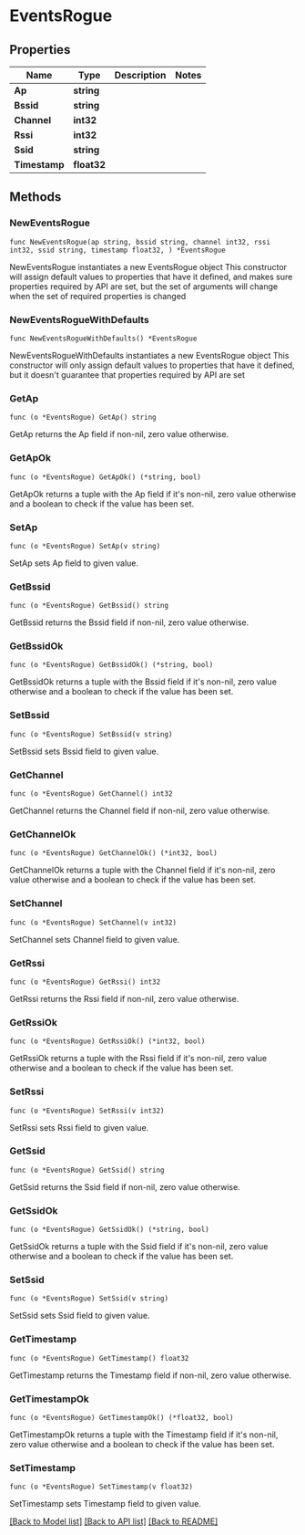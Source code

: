 # EventsRogue

## Properties

Name | Type | Description | Notes
------------ | ------------- | ------------- | -------------
**Ap** | **string** |  | 
**Bssid** | **string** |  | 
**Channel** | **int32** |  | 
**Rssi** | **int32** |  | 
**Ssid** | **string** |  | 
**Timestamp** | **float32** |  | 

## Methods

### NewEventsRogue

`func NewEventsRogue(ap string, bssid string, channel int32, rssi int32, ssid string, timestamp float32, ) *EventsRogue`

NewEventsRogue instantiates a new EventsRogue object
This constructor will assign default values to properties that have it defined,
and makes sure properties required by API are set, but the set of arguments
will change when the set of required properties is changed

### NewEventsRogueWithDefaults

`func NewEventsRogueWithDefaults() *EventsRogue`

NewEventsRogueWithDefaults instantiates a new EventsRogue object
This constructor will only assign default values to properties that have it defined,
but it doesn't guarantee that properties required by API are set

### GetAp

`func (o *EventsRogue) GetAp() string`

GetAp returns the Ap field if non-nil, zero value otherwise.

### GetApOk

`func (o *EventsRogue) GetApOk() (*string, bool)`

GetApOk returns a tuple with the Ap field if it's non-nil, zero value otherwise
and a boolean to check if the value has been set.

### SetAp

`func (o *EventsRogue) SetAp(v string)`

SetAp sets Ap field to given value.


### GetBssid

`func (o *EventsRogue) GetBssid() string`

GetBssid returns the Bssid field if non-nil, zero value otherwise.

### GetBssidOk

`func (o *EventsRogue) GetBssidOk() (*string, bool)`

GetBssidOk returns a tuple with the Bssid field if it's non-nil, zero value otherwise
and a boolean to check if the value has been set.

### SetBssid

`func (o *EventsRogue) SetBssid(v string)`

SetBssid sets Bssid field to given value.


### GetChannel

`func (o *EventsRogue) GetChannel() int32`

GetChannel returns the Channel field if non-nil, zero value otherwise.

### GetChannelOk

`func (o *EventsRogue) GetChannelOk() (*int32, bool)`

GetChannelOk returns a tuple with the Channel field if it's non-nil, zero value otherwise
and a boolean to check if the value has been set.

### SetChannel

`func (o *EventsRogue) SetChannel(v int32)`

SetChannel sets Channel field to given value.


### GetRssi

`func (o *EventsRogue) GetRssi() int32`

GetRssi returns the Rssi field if non-nil, zero value otherwise.

### GetRssiOk

`func (o *EventsRogue) GetRssiOk() (*int32, bool)`

GetRssiOk returns a tuple with the Rssi field if it's non-nil, zero value otherwise
and a boolean to check if the value has been set.

### SetRssi

`func (o *EventsRogue) SetRssi(v int32)`

SetRssi sets Rssi field to given value.


### GetSsid

`func (o *EventsRogue) GetSsid() string`

GetSsid returns the Ssid field if non-nil, zero value otherwise.

### GetSsidOk

`func (o *EventsRogue) GetSsidOk() (*string, bool)`

GetSsidOk returns a tuple with the Ssid field if it's non-nil, zero value otherwise
and a boolean to check if the value has been set.

### SetSsid

`func (o *EventsRogue) SetSsid(v string)`

SetSsid sets Ssid field to given value.


### GetTimestamp

`func (o *EventsRogue) GetTimestamp() float32`

GetTimestamp returns the Timestamp field if non-nil, zero value otherwise.

### GetTimestampOk

`func (o *EventsRogue) GetTimestampOk() (*float32, bool)`

GetTimestampOk returns a tuple with the Timestamp field if it's non-nil, zero value otherwise
and a boolean to check if the value has been set.

### SetTimestamp

`func (o *EventsRogue) SetTimestamp(v float32)`

SetTimestamp sets Timestamp field to given value.



[[Back to Model list]](../README.md#documentation-for-models) [[Back to API list]](../README.md#documentation-for-api-endpoints) [[Back to README]](../README.md)


